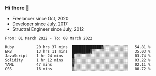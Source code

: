 ### Hi there 👋

- Freelancer since Oct, 2020
- Developer since July, 2017
- Structral Engineer since July, 2012

<!--START_SECTION:waka-->

```text
From: 01 March 2022 - To: 08 March 2022

Ruby          20 hrs 37 mins  █████████████▓░░░░░░░░░░░   54.81 %
ERB           13 hrs 11 mins  ████████▓░░░░░░░░░░░░░░░░   35.03 %
JavaScript    1 hr 24 mins    █░░░░░░░░░░░░░░░░░░░░░░░░   03.74 %
Solidity      1 hr 12 mins    ▓░░░░░░░░░░░░░░░░░░░░░░░░   03.22 %
YAML          47 mins         ▓░░░░░░░░░░░░░░░░░░░░░░░░   02.11 %
CSS           16 mins         ▒░░░░░░░░░░░░░░░░░░░░░░░░   00.72 %
```

<!--END_SECTION:waka-->
